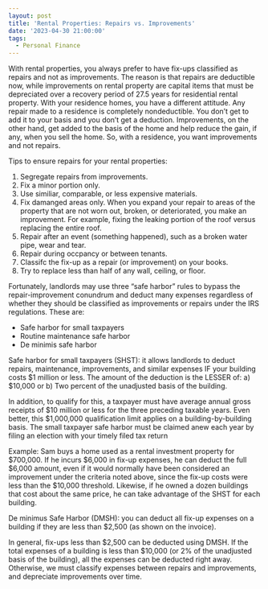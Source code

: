 ```yaml
---
layout: post
title: 'Rental Properties: Repairs vs. Improvements'
date: '2023-04-30 21:00:00'
tags:
  - Personal Finance
---
```


With rental properties, you always prefer to have fix-ups classified as repairs and not as improvements. The reason is that repairs are deductible now, while improvements on rental property are capital items that must be depreciated over a recovery period of 27.5 years for residential rental property. With your residence homes, you have a different attitude. Any repair made to a residence is completely nondeductible. You don’t get to add it to your basis and you don’t get a deduction. Improvements, on the other hand, get added to the basis of the home and help reduce the gain, if any, when you sell the home. So, with a residence, you want improvements and not repairs.

Tips to ensure repairs for your rental properties:

1. Segregate repairs from improvements.
2. Fix a minor portion only.
3. Use similiar, comparable, or less expensive materials.
4. Fix damanged areas only. When you expand your repair to areas of the property that are not worn out, broken, or deteriorated, you make an improvement. For example, fixing the leaking portion of the roof versus replacing the entire roof.
5. Repair after an event (something happened), such as a broken water pipe, wear and tear.
6. Repair during occpancy or between tenants.
7. Classifc the fix-up as a repair (or improvement) on your books.
8. Try to replace less than half of any wall, ceiling, or floor.

Fortunately, landlords may use three “safe harbor” rules to bypass the repair-improvement conundrum and deduct many expenses regardless of whether they should be classified as improvements or repairs under the IRS regulations. These are:

* Safe harbor for small taxpayers
* Routine maintenance safe harbor
* De minimis safe harbor

Safe harbor for small taxpayers (SHST): it allows landlords to deduct repairs, maintenance, improvements, and similar expenses IF your building costs $1 million or less. The amount of the deduction is the LESSER of: a) $10,000 or b) Two percent of the unadjusted basis of the building.

In addition, to qualify for this, a taxpayer must have average annual gross receipts of $10 million or less for the three preceding taxable years. Even better, this $1,000,000 qualification limit applies on a building-by-building basis. The small taxpayer safe harbor must be claimed anew each year by filing an election with your timely filed tax return

Example: Sam buys a home used as a rental investment property for $700,000. If he incurs $6,000 in fix-up expenses, he can deduct the full $6,000 amount, even if it would normally have been considered an improvement under the criteria noted above, since the fix-up costs were less than the $10,000 threshold. Likewise, if he owned a dozen buildings that cost about the same price, he can take advantage of the SHST for each building.

De minimus Safe Harbor (DMSH): you can deduct all fix-up expenses on a building if they are less than $2,500 (as shown on the invoice).

In general, fix-ups less than $2,500 can be deducted using DMSH. If the total expenses of a building is less than $10,000 (or 2% of the unadjusted basis of the building), all the expenses can be deducted right away. Otherwise, we must classify expenses between repairs and improvements, and depreciate improvements over time.
